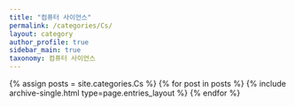 ```yaml
---
title: "컴퓨터 사이언스"
permalink: /categories/Cs/ 
layout: category
author_profile: true
sidebar_main: true
taxonomy: 컴퓨터 사이언스
---
```


{% assign posts = site.categories.Cs %}
{% for post in posts %} {% include archive-single.html type=page.entries_layout %} {% endfor %}